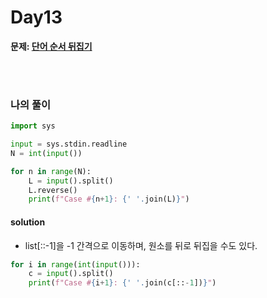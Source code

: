 # Day13

**문제: [단어 순서 뒤집기](https://www.acmicpc.net/problem/12605)**

<br/>
<br/>

### 나의 풀이
```python
import sys

input = sys.stdin.readline
N = int(input())

for n in range(N):
    L = input().split()
    L.reverse()
    print(f"Case #{n+1}: {' '.join(L)}")
```

#### solution
- list[::-1]을 -1 간격으로 이동하며, 원소를 뒤로 뒤집을 수도 있다.
```python
for i in range(int(input())):
    c = input().split()
    print(f"Case #{i+1}: {' '.join(c[::-1])}")
```